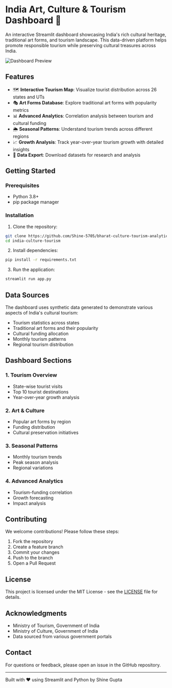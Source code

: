 # India Art, Culture & Tourism Dashboard 🏮

An interactive Streamlit dashboard showcasing India's rich cultural heritage, traditional art forms, and tourism landscape. This data-driven platform helps promote responsible tourism while preserving cultural treasures across India.

![Dashboard Preview](C:\Users\gupta\OneDrive\Desktop\Travel\bharat-culture-tourism-analytics\assets\logo.png)

## Features

- 🗺️ **Interactive Tourism Map**: Visualize tourist distribution across 26 states and UTs
- 🎭 **Art Forms Database**: Explore traditional art forms with popularity metrics
- 📊 **Advanced Analytics**: Correlation analysis between tourism and cultural funding
- 🌦️ **Seasonal Patterns**: Understand tourism trends across different regions
- 📈 **Growth Analysis**: Track year-over-year tourism growth with detailed insights
- 💾 **Data Export**: Download datasets for research and analysis

## Getting Started

### Prerequisites

- Python 3.8+
- pip package manager

### Installation

1. Clone the repository:
```bash
git clone https://github.com/Shine-5705/bharat-culture-tourism-analytics.git
cd india-culture-tourism
```

2. Install dependencies:
```bash
pip install -r requirements.txt
```

3. Run the application:
```bash
streamlit run app.py
```

## Data Sources

The dashboard uses synthetic data generated to demonstrate various aspects of India's cultural tourism:

- Tourism statistics across states
- Traditional art forms and their popularity
- Cultural funding allocation
- Monthly tourism patterns
- Regional tourism distribution

## Dashboard Sections

### 1. Tourism Overview
- State-wise tourist visits
- Top 10 tourist destinations
- Year-over-year growth analysis

### 2. Art & Culture
- Popular art forms by region
- Funding distribution
- Cultural preservation initiatives

### 3. Seasonal Patterns
- Monthly tourism trends
- Peak season analysis
- Regional variations

### 4. Advanced Analytics
- Tourism-funding correlation
- Growth forecasting
- Impact analysis

## Contributing

We welcome contributions! Please follow these steps:

1. Fork the repository
2. Create a feature branch
3. Commit your changes
4. Push to the branch
5. Open a Pull Request

## License

This project is licensed under the MIT License - see the [LICENSE](LICENSE) file for details.

## Acknowledgments

- Ministry of Tourism, Government of India
- Ministry of Culture, Government of India
- Data sourced from various government portals

## Contact

For questions or feedback, please open an issue in the GitHub repository.

---
Built with ❤️ using Streamlit and Python by Shine Gupta